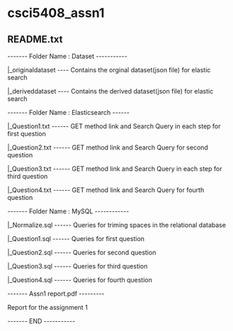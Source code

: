 # csci5408_assn1
README.txt 
------------------------

------- Folder Name : Dataset -----------

|_originaldataset ---- Contains the orginal dataset(json file) for elastic search

|_deriveddataset  ---- Contains the derived dataset(json file) for elastic search


------- Folder Name :  Elasticsearch ------

|_Question1.txt ------ GET method link and Search Query in each step for first question

|_Question2.txt ------ GET method link and Search Query for second question

|_Question3.txt ------ GET method link and Search Query in each step for third question

|_Question4.txt ------ GET method link and Search Query for fourth question

------- Folder Name : MySQL ------------

|_Normalize.sql ------ Queries for triming spaces in the relational database

|_Question1.sql	------ Queries for first question

|_Question2.sql ------ Queries for second question

|_Question3.sql ------ Queries for third question

|_Question4.sql ------ Queries for fourth question

------- Assn1 report.pdf ---------

Report for the assignment 1

------- END -----------
